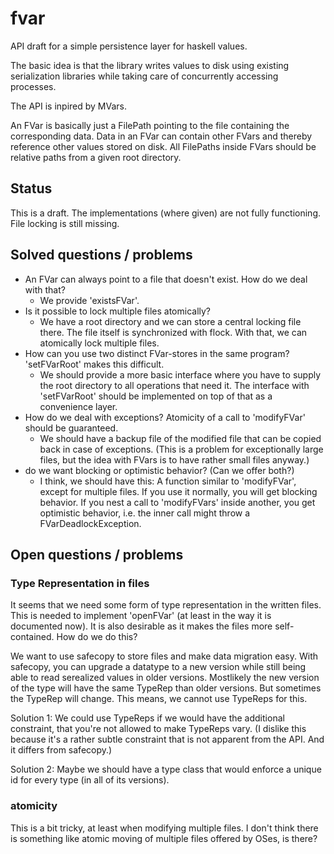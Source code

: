 # fvar

API draft for a simple persistence layer for haskell values.

The basic idea is that the library writes values to disk using existing serialization libraries 
while taking care of concurrently accessing processes.

The API is inpired by MVars.

An FVar is basically just a FilePath pointing to the file containing the corresponding data.
Data in an FVar can contain other FVars and thereby reference other values stored on disk.
All FilePaths inside FVars should be relative paths from a given root directory.


## Status

This is a draft. The implementations (where given) are not fully functioning. File locking is still missing.


## Solved questions / problems

  - An FVar can always point to a file that doesn't exist. How do we deal with that?
    - We provide 'existsFVar'.
  - Is it possible to lock multiple files atomically?
    - We have a root directory and we can store a central locking file there. The file itself is synchronized with flock. With that, we can atomically lock multiple files.
  - How can you use two distinct FVar-stores in the same program? 'setFVarRoot' makes this difficult.
    - We should provide a more basic interface where you have to supply the root directory to all operations that need it. The interface with 'setFVarRoot' should be implemented on top of that as a convenience layer.
  - How do we deal with exceptions? Atomicity of a call to 'modifyFVar' should be guaranteed.
    - We should have a backup file of the modified file that can be copied back in case of exceptions. (This is a problem for exceptionally large files, but the idea with FVars is to have rather small files anyway.)
  - do we want blocking or optimistic behavior? (Can we offer both?)
    - I think, we should have this: A function similar to 'modifyFVar', except for multiple files. If you use it normally, you will get blocking behavior. If you nest a call to 'modifyFVars' inside another, you get optimistic behavior, i.e. the inner call might throw a FVarDeadlockException.


## Open questions / problems

### Type Representation in files

It seems that we need some form of type representation in the written files. This is needed to implement 'openFVar' (at least in the way it is documented now). It is also desirable as it makes the files more self-contained. How do we do this?

We want to use safecopy to store files and make data migration easy. With safecopy, you can upgrade a datatype to a new version while still being able to read serealized values in older versions. Mostlikely the new version of the type will have the same TypeRep than older versions. But sometimes the TypeRep will change. This means, we cannot use TypeReps for this.

Solution 1:
We could use TypeReps if we would have the additional constraint, that you're not allowed to make TypeReps vary. (I dislike this because it's a rather subtle constraint that is not apparent from the API. And it differs from safecopy.)

Solution 2:
Maybe we should have a type class that would enforce a unique id for every type (in all of its versions).


### atomicity

This is a bit tricky, at least when modifying multiple files. I don't think there is something like atomic moving of multiple files offered by OSes, is there?
